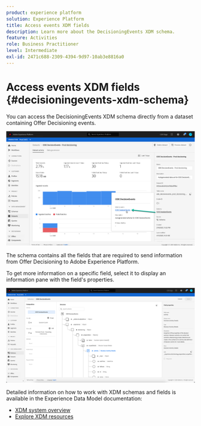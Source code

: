 ```yaml
---
product: experience platform
solution: Experience Platform
title: Access events XDM fields
description: Learn more about the DecisioningEvents XDM schema.
feature: Activities
role: Business Practitioner
level: Intermediate
exl-id: 2471c688-2309-4394-9d97-10ab3e8816a0
---
```

# Access events XDM fields {#decisioningevents-xdm-schema}

You can access the DecisioningEvents XDM schema directly from a dataset containing Offer Decisioning events.

![](../assets/access-schema.png)

The schema contains all the fields that are required to send information from Offer Decisioning to Adobe Experience Platform.

To get more information on a specific field, select it to display an information pane with the field's properties.

![](../assets/schema-fields.png)

Detailed information on how to work with XDM schemas and fields is available in the Experience Data Model documentation:

* [XDM system overview](https://experienceleague.adobe.com/docs/experience-platform/xdm/home.html)
* [Explore XDM resources](https://experienceleague.adobe.com/docs/experience-platform/xdm/ui/explore.html)
